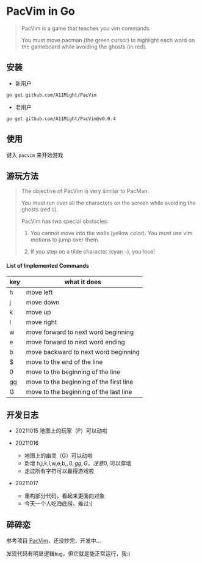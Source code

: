 # PacVim in Go

> PacVim is a game that teaches you vim commands.
> 
> You must move pacman (the green cursor) to highlight each word on the gameboard while avoiding the ghosts (in red).

## 安装

- 新用户

`go get github.com/A11Might/PacVim`

- 老用户

`go get github.com/A11Might/PacVim@v0.0.4`

## 使用

键入 `pacvim` 来开始游戏

## 游玩方法

> The objective of PacVim is very similar to PacMan.
> 
> You must run over all the characters on the screen while avoiding the ghosts (red `G`).
> 
> PacVim has two special obstacles:
>
> 1. You cannot move into the walls (yellow color).  You must use vim motions to jump over them.
>
> 2. If you step on a tilde character (cyan `~`), you lose!

<h4>List of Implemented Commands</h4>

| key | what it does |
| --- | --- |
| h   | move left |
| j   | move down |
| k   | move up |
| l   | move right |
| w   | move forward to next word beginning |
| e   | move forward to next word ending |
| b   | move backward to next word beginning |
| $   | move to the end of the line |
| 0   | move to the beginning of the line |
| gg  | move to the beginning of the first line |
| G   | move to the beginning of the last line |

## 开发日志

- 20211015 地图上的玩家（P）可以动啦

- 20211016 
  - 地图上的幽灵（G）可以动啦
  - 新增 h,j,k,l,w,e,b,$,0,gg,G，注意 0,$ 可以穿墙
  - 走过所有字符可以赢得游戏啦

- 20211017 
  - 重构部分代码，看起来更面向对象
  - 今天一个人吃海底捞，难过:(

## 碎碎恋

参考项目 [PacVim](https://github.com/jmoon018/PacVim)，还没抄完，开发中...

发现代码有明显逻辑`bug`，但它就是能正常运行，我:)